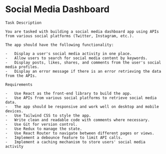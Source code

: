 #  Social Media Dashboard
    
    Task Description
    
    You are tasked with building a social media dashboard app using APIs from various social platforms (Twitter, Instagram, etc.).
    
    The app should have the following functionality:
    
    -   Display a user's social media activity in one place.
    -   Allow users to search for social media content by keywords.
    -   Display posts, likes, shares, and comments from the user's social media profiles.
    -   Display an error message if there is an error retrieving the data from the APIs.
    
    Requirements
    
    -   Use React as the front-end library to build the app.
    -   Use APIs from various social platforms to retrieve social media data.
    -   The app should be responsive and work well on desktop and mobile devices.
    -   Use Tailwind CSS to style the app.
    -   Write clean and readable code with comments where necessary.
    -   Use Git for version control.
    -   Use Redux to manage the state.
    -   Use React Router to navigate between different pages or views.
    -   Implement a debounce feature to limit API calls.
    -   Implement a caching mechanism to store users' social media activity